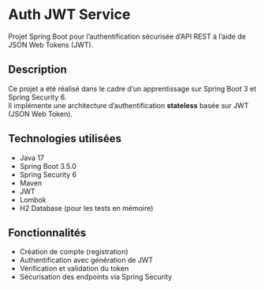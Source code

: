 # Auth JWT Service

 Projet Spring Boot pour l’authentification sécurisée d’API REST à l’aide de JSON Web Tokens (JWT).

##  Description

Ce projet a été réalisé dans le cadre d’un apprentissage sur Spring Boot 3 et Spring Security 6.  
Il implémente une architecture d’authentification **stateless** basée sur JWT (JSON Web Token).

##  Technologies utilisées

- Java 17
- Spring Boot 3.5.0
- Spring Security 6
- Maven
- JWT
- Lombok
- H2 Database (pour les tests en mémoire)

##  Fonctionnalités

-  Création de compte (registration)
-  Authentification avec génération de JWT
-  Vérification et validation du token
-  Sécurisation des endpoints via Spring Security




